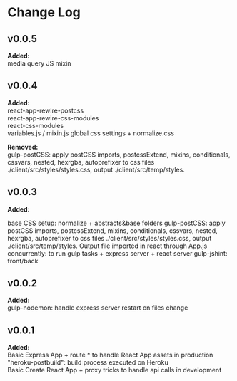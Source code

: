 # Change Log

## v0.0.5

**Added:**  
media query JS mixin

## v0.0.4

**Added:**  
react-app-rewire-postcss  
react-app-rewire-css-modules  
react-css-modules  
variables.js / mixin.js
global css settings + normalize.css  

**Removed:**  
gulp-postCSS: apply postCSS imports, postcssExtend, mixins, conditionals, cssvars, nested, hexrgba, autoprefixer to css files ./client/src/styles/styles.css, output ./client/src/temp/styles.  

## v0.0.3

**Added:**  

base CSS setup: normalize + abstracts&base folders
gulp-postCSS: apply postCSS imports, postcssExtend, mixins, conditionals, cssvars, nested, hexrgba, autoprefixer to css files ./client/src/styles/styles.css, output ./client/src/temp/styles.
Output file imported in react through App.js  
concurrently: to run gulp tasks + express server + react server
gulp-jshint: front/back

## v0.0.2

**Added:**  
gulp-nodemon: handle express server restart on files change

## v0.0.1

**Added:**  
Basic Express App + route * to handle React App assets in production  
"heroku-postbuild": build process executed on Heroku  
Basic Create React App + proxy tricks to handle api calls in development  

